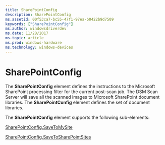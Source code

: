 ```yaml
---
title: SharePointConfig
description: SharePointConfig
ms.assetid: 00f53ca7-bc55-47f1-97ea-b0422b9d7509
keywords: ["SharePointConfig"]
ms.author: windowsdriverdev
ms.date: 11/28/2017
ms.topic: article
ms.prod: windows-hardware
ms.technology: windows-devices
---
```


# SharePointConfig


The **SharePointConfig** element defines the instructions to the Microsoft SharePoint processing filter for the current post-scan job. The DSM Scan Server will save all the scanned images to Microsoft SharePoint document libraries. The **SharePointConfig** element defines the set of document libraries.

The **SharePointConfig** element supports the following sub-elements:

[SharePointConfig.SaveToMySite](sharepointconfig-savetomysite.md)

[SharePointConfig.SaveToSharePointSites](sharepointconfig-savetosharepointsites.md)

 

 





